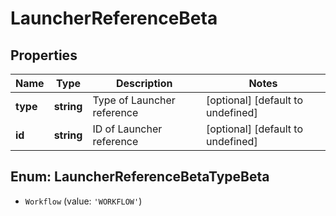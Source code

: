 # LauncherReferenceBeta

## Properties

Name | Type | Description | Notes
------------ | ------------- | ------------- | -------------
**type** | **string** | Type of Launcher reference | [optional] [default to undefined]
**id** | **string** | ID of Launcher reference | [optional] [default to undefined]



## Enum: LauncherReferenceBetaTypeBeta


* `Workflow` (value: `'WORKFLOW'`)



